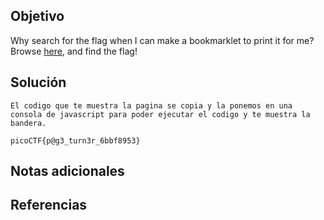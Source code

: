 ## Objetivo
Why search for the flag when I can make a bookmarklet to print it for me?Browse [here](http://titan.picoctf.net:51811/), and find the flag!
## Solución




```
El codigo que te muestra la pagina se copia y la ponemos en una consola de javascript para poder ejecutar el codigo y te muestra la bandera.

picoCTF{p@g3_turn3r_6bbf8953}
```
## Notas adicionales

## Referencias 